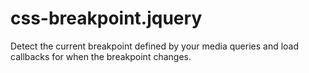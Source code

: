css-breakpoint.jquery
=====================

Detect the current breakpoint defined by your media queries and load callbacks for when the breakpoint changes.
